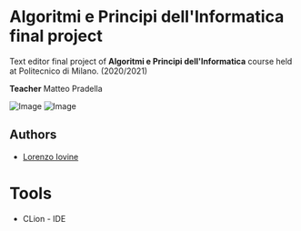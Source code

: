 # Algoritmi e Principi dell'Informatica final project

Text editor final project of **Algoritmi e Principi dell'Informatica** course held
at Politecnico di Milano. (2020/2021)  

**Teacher** Matteo Pradella

![Image](images/Unequalized.jpg) ![Image](images/Equalized.jpg)

## Authors
* [Lorenzo Iovine](https://github.com/lorenzoiovine99)

# Tools
* CLion - IDE
